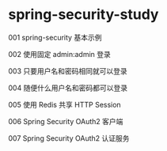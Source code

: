 # spring-security-study

001 spring-security 基本示例

002 使用固定 admin:admin 登录

003 只要用户名和密码相同就可以登录

004 随便什么用户名和密码都可以登录

005 使用 Redis 共享 HTTP Session

006 Spring Security OAuth2 客户端

007 Spring Security OAuth2 认证服务